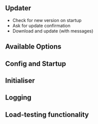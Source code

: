 ## Updater
 * Check for new version on startup
 * Ask for update confirmation
 * Download and update (with messages)

## Available Options

## Config and Startup

## Initialiser

## Logging

## Load-testing functionality
